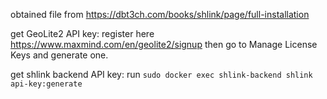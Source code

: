 obtained file from https://dbt3ch.com/books/shlink/page/full-installation

get GeoLite2 API key: register here https://www.maxmind.com/en/geolite2/signup then go to Manage License Keys and generate one.

get shlink backend API key: run `sudo docker exec shlink-backend shlink api-key:generate`